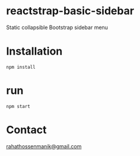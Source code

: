 # reactstrap-basic-sidebar

Static collapsible Bootstrap sidebar menu

# Installation

```
npm install
```

# run

```
npm start
```

# Contact

<a href="mailto:rahathossenmanik@gmail.com">rahathossenmanik@gmail.com</a>
